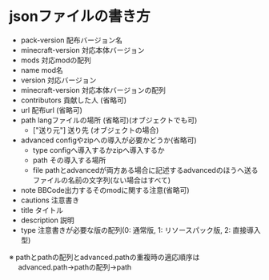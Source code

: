 # jsonファイルの書き方
- pack-version 配布バージョン名
- minecraft-version 対応本体バージョン
- mods 対応modの配列
 - name mod名
 - version 対応バージョン
 - minecraft-version 対応本体バージョンの配列
 - contributors 貢献した人 (省略可)
 - url 配布url (省略可)
 - path langファイルの場所 (省略可)(オブジェクトでも可)
    - \["送り元"] 送り先 (オブジェクトの場合)
 - advanced configやzipへの導入が必要かどうか(省略可)
    - type configへ導入するかzipへ導入するか
    - path その導入する場所
    - file pathとadvancedが両方ある場合に記述するadvancedのほうへ送るファイルの名前の文字列(ない場合はすべて)
 - note BBCode出力するそのmodに関する注意(省略可)
- cautions 注意書き
 - title タイトル
 - description 説明
 - type 注意書きが必要な版の配列(0: 通常版, 1: リソースパック版, 2: 直接導入型)

※ pathとpathの配列とadvanced.pathの重複時の適応順序は
　 advanced.path→pathの配列→path
